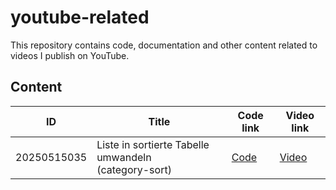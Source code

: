 # youtube-related

This repository contains code, documentation and other content related to videos I publish on YouTube.

## Content

| ID          | Title                                                   | Code link                                 | Video link                            |
| ---         | ---                                                     | ---                                       | ---                                   |
| 20250515035 | Liste in sortierte Tabelle umwandeln<br>(category-sort) | [Code](./content/20250515035/src/main.au3)| [Video](https://youtu.be/KkmF1Zr1iKs) |

